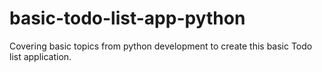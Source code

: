 # basic-todo-list-app-python
 Covering basic topics from python development to create this basic Todo list application.
